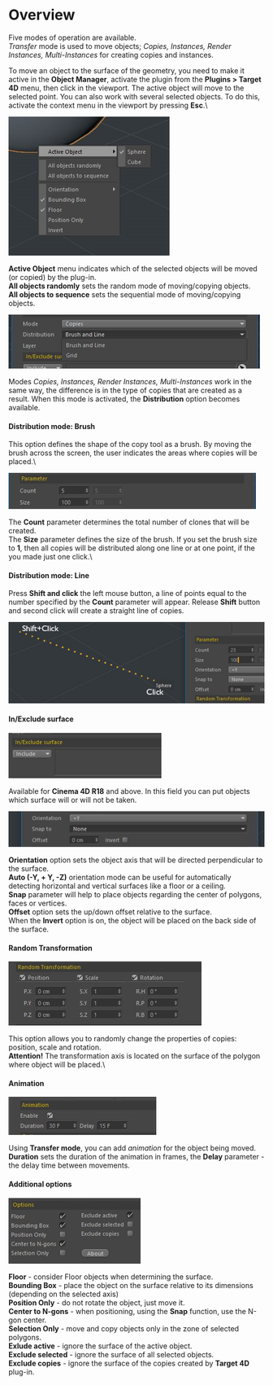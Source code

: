 # Overview

Five modes of operation are available.\
_Transfer_ mode is used to move objects; _Copies, Instances, Render Instances, Multi-Instances_ for creating copies and instances.

To move an object to the surface of the geometry, you need to make it active in the **Object Manager**, activate the plugin from the **Plugins > Target 4D** menu, then click in the viewport. The active object will move to the selected point. You can also work with several selected objects. To do this, activate the context menu in the viewport by pressing **Esc**.\


![](../.gitbook/assets/1012.png)

**Active Object** menu indicates which of the selected objects will be moved (or copied) by the plug-in.\
**All objects randomly** sets the random mode of moving/copying objects.\
**All objects to sequence** sets the sequential mode of moving/copying objects.

![](../.gitbook/assets/1013.png)

Modes _Copies, Instances, Render Instances, Multi-Instances_ work in the same way, the difference is in the type of copies that are created as a result. When this mode is activated, the **Distribution** option becomes available.

#### Distribution mode: Brush

This option defines the shape of the copy tool as a brush. By moving the brush across the screen, the user indicates the areas where copies will be placed.\


![](../.gitbook/assets/1014.png)

The **Count** parameter determines the total number of clones that will be created.\
The **Size** parameter defines the size of the brush. If you set the brush size to **1**, then all copies will be distributed along one line or at one point, if the you made just one click.\


#### Distribution mode: Line

Press **Shift and click** the left mouse button, a line of points equal to the number specified by the **Count** parameter will appear. Release **Shift** button and second click will create a straight line of copies.

![](../.gitbook/assets/1016.png)

#### In/Exclude surface

![](../.gitbook/assets/1017.png)

Available for **Cinema 4D R18** and above. In this field you can put objects which surface will or will not be taken.

![](../.gitbook/assets/1018.png)

**Orientation** option sets the object axis that will be directed perpendicular to the surface.\
**Auto (-Y, + Y, -Z)** orientation mode can be useful for automatically detecting horizontal and vertical surfaces like a floor or a ceiling.\
**Snap** parameter will help to place objects regarding the center of polygons, faces or vertices.\
**Offset** option sets the up/down offset relative to the surface.\
When the **Invert** option is on, the object will be placed on the back side of the surface.

#### Random Transformation

![](../.gitbook/assets/1019.png)

This option allows you to randomly change the properties of copies: position, scale and rotation.\
**Attention!** The transformation axis is located on the surface of the polygon where object will be placed.\


#### Animation

![](../.gitbook/assets/1020.png)

Using **Transfer mode**, you can add _animation_ for the object being moved.\
**Duration** sets the duration of the animation in frames, the **Delay** parameter - the delay time between movements.

#### Additional options

![](../.gitbook/assets/1021.png)

**Floor** - consider Floor objects when determining the surface.\
**Bounding Box** - place the object on the surface relative to its dimensions (depending on the selected axis)\
**Position Only** - do not rotate the object, just move it.\
**Center to N-gons** - when positioning, using the **Snap** function, use the N-gon center.\
**Selection Only** - move and copy objects only in the zone of selected polygons.\
**Exlude active** - ignore the surface of the active object.\
**Exclude selected** - ignore the surface of all selected objects.\
**Exclude copies** - ignore the surface of the copies created by **Target 4D** plug-in.
